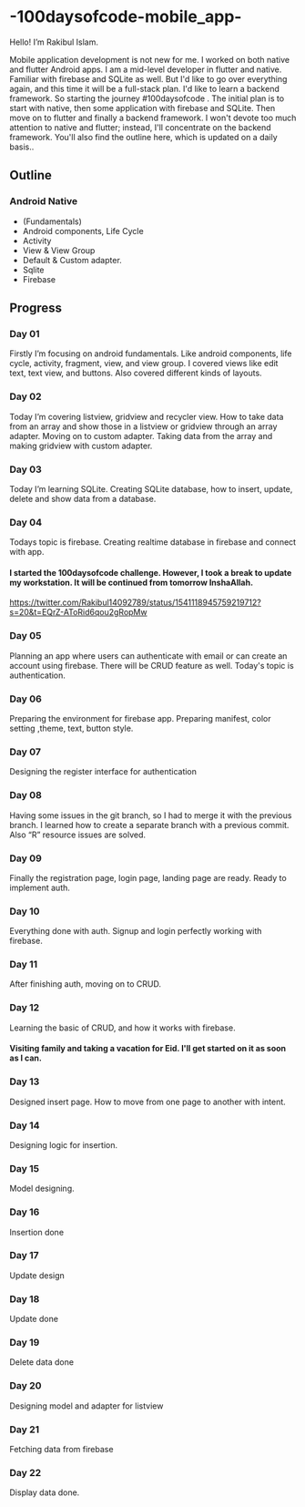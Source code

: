 # -100daysofcode-mobile_app-
Hello! I’m Rakibul Islam.

Mobile application development is not new for me. I worked on both native and flutter Android apps. I am a mid-level developer in flutter and native. Familiar with firebase and SQLite as well. But I'd like to go over everything again, and this time it will be a full-stack plan. I'd like to learn a backend framework.  So starting the journey #100daysofcode . The initial plan is to start with native, then some application with firebase and SQLite. Then move on to flutter and finally a backend framework. I won't devote too much attention to native and flutter; instead, I'll concentrate on the backend framework. You'll also find the outline here, which is updated on a daily basis..

## Outline
### Android Native
- (Fundamentals)
- Android components, Life Cycle
- Activity
- View & View Group
- Default & Custom adapter.
- Sqlite
- Firebase

## Progress
### Day 01
Firstly I’m focusing on android fundamentals. Like android components, life cycle, activity, fragment, view, and view group. I covered views like edit text, text view, and buttons. Also covered different kinds of layouts.
### Day 02
Today I’m covering listview, gridview and recycler view. How to take data from an array and show those in a listview or gridview through an array adapter. 
Moving on to custom adapter. Taking data from the array and making gridview with custom adapter.
### Day 03
Today I’m learning SQLite. Creating SQLite database, how to insert, update, delete and show data from a database.
### Day 04
Todays topic is firebase. Creating realtime database in firebase and connect with app.
#### I started the 100daysofcode challenge. However,  I took a break to update my workstation. It will be continued from tomorrow InshaAllah.
https://twitter.com/Rakibul14092789/status/1541118945759219712?s=20&t=EQrZ-AToRid6qou2gRopMw
### Day 05
Planning an app where users can authenticate with email or can create an account using firebase. There will be CRUD feature as well.
Today's topic is authentication.
### Day 06
Preparing the environment for firebase app. Preparing manifest, color setting ,theme, text, button style.
### Day 07
Designing the register interface for authentication
### Day 08
Having some issues in the git branch, so I had to merge it with the previous branch. I learned how to create a separate branch with a previous commit. Also  “R” resource issues are solved.
### Day 09
Finally the registration page, login page, landing page are ready. Ready to implement auth.
### Day 10
Everything done with auth. Signup and login perfectly working with firebase.
### Day 11
After finishing auth, moving on to CRUD.
### Day 12
Learning the basic of CRUD, and how it works with firebase. 
#### Visiting family and taking a vacation for Eid. I'll get started on it as soon as I can.
### Day 13
Designed insert page. How to move from one page to another with intent.
### Day 14
Designing logic for insertion.
### Day 15
Model designing.
### Day 16
Insertion done
### Day 17
Update design
### Day 18
Update done
### Day 19
Delete data done
### Day 20
Designing model and adapter for listview
### Day 21
Fetching data from firebase
### Day 22
Display data done.
